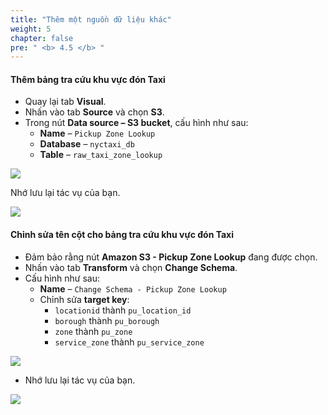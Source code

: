 ```yaml
---
title: "Thêm một nguồn dữ liệu khác"
weight: 5
chapter: false
pre: " <b> 4.5 </b> "
---
```


#### Thêm bảng tra cứu khu vực đón Taxi
- Quay lại tab **Visual**.
- Nhấn vào tab **Source** và chọn **S3**.
- Trong nút **Data source – S3 bucket**, cấu hình như sau:
  - **Name** – `Pickup Zone Lookup`
  - **Database** – `nyctaxi_db`
  - **Table** – `raw_taxi_zone_lookup`

![](../../../images/4.transforming/17.png)

Nhớ lưu lại tác vụ của bạn.

![](../../../images/4.transforming/18.png)

#### Chỉnh sửa tên cột cho bảng tra cứu khu vực đón Taxi
- Đảm bảo rằng nút **Amazon S3 - Pickup Zone Lookup** đang được chọn.
- Nhấn vào tab **Transform** và chọn **Change Schema**.
- Cấu hình như sau:
  - **Name** – `Change Schema - Pickup Zone Lookup`
  - Chỉnh sửa **target key**:
    - `locationid` thành `pu_location_id`
    - `borough` thành `pu_borough`
    - `zone` thành `pu_zone`
    - `service_zone` thành `pu_service_zone`

![](../../../images/4.transforming/19.png)

- Nhớ lưu lại tác vụ của bạn.

![](../../../images/4.transforming/20.png)
